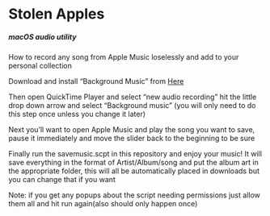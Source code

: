 # Stolen Apples
##### macOS audio utility

How to record any song from Apple Music loselessly and add to your personal collection

Download and install “Background Music” from [Here](https://github.com/kyleneideck/BackgroundMusic)

Then open QuickTime Player and select “new audio recording” hit the little drop down arrow and select “Background music” (you will only need to do this step once unless you change it later)

Next you’ll want to open Apple Music and play the song you want to save, pause it immediately and move the slider back to the beginning to be sure

Finally run the savemusic.scpt in this repository and enjoy your music! It will save everything in the format of Artist/Album/song and put the album art in the appropriate folder, this will all be automatically placed in downloads but you can change that if you want

Note: if you get any popups about the script needing permissions just allow them all and hit run again(also should only happen once)
